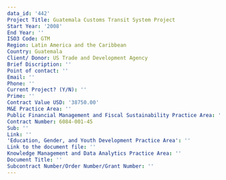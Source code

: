 ```yaml
---
data_id: '442'
Project Title: Guatemala Customs Transit System Project
Start Year: '2008'
End Year: ''
ISO3 Code: GTM
Region: Latin America and the Caribbean
Country: Guatemala
Client/ Donor: US Trade and Development Agency
Brief Discription: ''
Point of contact: ''
Email: ''
Phone: ''
Current Project? (Y/N): ''
Prime: ''
Contract Value USD: '38750.00'
M&E Practice Area: ''
Public Financial Management and Fiscal Sustainability Practice Area: ''
Contract Number: 6084-001-45
Sub: ''
Link: ''
'Education, Gender, and Youth Development Practice Area': ''
Link to the document file: ''
Knowledge Management and Data Analytics Practice Area: ''
Document Title: ''
Subcontract Number/Order Number/Grant Number: ''
---
```

